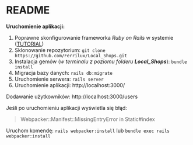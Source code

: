 # README

**Uruchomienie aplikacji:**
 1. Poprawne skonfigurowanie frameworka *Ruby on Rails* w systemie ([TUTORIAL](https://kssk.gitbook.io/aplikacje-mobilne/na-serwerze))
 2. Sklonowanie repozytorium: `git clone https://github.com/Ferrilux/Local_Shops.git`
 3. Instalacja gemów (*w terminalu z poziomu folderu **Local_Shops***): `bundle install`
 4. Migracja bazy danych: `rails db:migrate`
 5. Uruchomienie serwera: `rails server`
 6. Uruchomienie aplikacji: http://localhost:3000/

Dodawanie użytkowników: http://localhost:3000/users

Jeśli po uruchomieniu aplikacji wyświetla się błąd: 
> Webpacker::Manifest::MissingEntryError in Static#index

Uruchom komendę: `rails webpacker:install` lub `bundle exec rails webpacker:install`
